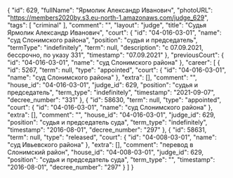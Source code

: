 {
    "id": 629,
    "fullName": "Ярмолик Александр Иванович",
    "photoURL": "https://members2020by.s3.eu-north-1.amazonaws.com/judge_629",
    "tags": [
        "criminal"
    ],
    "comment": "",
    "layout": "judge",
    "title": "Судья Ярмолик Александр Иванович",
    "court": {
        "id": "04-016-03-01",
        "name": "суд Слонимского района",
        "position": "судья и председатель",
        "termType": "indefinitely",
        "term": null,
        "description": "c 07.09.2021, бессрочно, по указу 331",
        "timestamp": "07.09.2021"
    },
    "previousCourt": {
        "id": "04-016-03-01",
        "name": "суд Слонимского района"
    },
    "career": [
        {
            "id": 5267,
            "term": null,
            "type": "appointed",
            "court": {
                "id": "04-016-03-01",
                "name": "суд Слонимского района"
            },
            "extra": [],
            "comment": "",
            "house_id": "04-016-03-01",
            "judge_id": 629,
            "position": "судья и председатель",
            "term_type": "indefinitely",
            "timestamp": "2021-09-07",
            "decree_number": "331"
        },
        {
            "id": 58630,
            "term": null,
            "type": "appointed",
            "court": {
                "id": "04-016-03-01",
                "name": "суд Слонимского района"
            },
            "extra": [],
            "comment": "",
            "house_id": "04-016-03-01",
            "judge_id": 629,
            "position": "судья и председатель суда",
            "term_type": "indefinitely",
            "timestamp": "2016-08-01",
            "decree_number": "297"
        },
        {
            "id": 58631,
            "term": null,
            "type": "released",
            "court": {
                "id": "04-008-03-01",
                "name": "суд Ивьевского района"
            },
            "extra": [],
            "comment": "перевод в Слонимский район",
            "house_id": "04-008-03-01",
            "judge_id": 629,
            "position": "судья и председатель суда",
            "term_type": "",
            "timestamp": "2016-08-01",
            "decree_number": "297"
        }
    ]
}